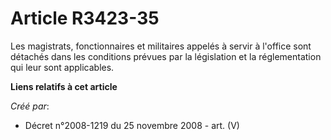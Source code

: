 # Article R3423-35

Les magistrats, fonctionnaires et militaires appelés à servir à l'office sont détachés dans les conditions prévues par la
législation et la réglementation qui leur sont applicables.

**Liens relatifs à cet article**

_Créé par_:

  - Décret n°2008-1219 du 25 novembre 2008 - art. (V)
